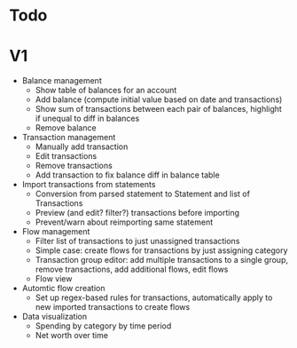 # Todo

# V1
- Balance management
  - Show table of balances for an account
  - Add balance (compute initial value based on date and transactions)
  - Show sum of transactions between each pair of balances, highlight if unequal to diff in balances
  - Remove balance
- Transaction management
  - Manually add transaction
  - Edit transactions
  - Remove transactions
  - Add transaction to fix balance diff in balance table
- Import transactions from statements
  - Conversion from parsed statement to Statement and list of Transactions
  - Preview (and edit? filter?) transactions before importing
  - Prevent/warn about reimporting same statement
- Flow management
  - Filter list of transactions to just unassigned transactions
  - Simple case: create flows for transactions by just assigning category
  - Transaction group editor: add multiple transactions to a single group, remove transactions, add additional flows, edit flows
  - Flow view
- Automtic flow creation
  - Set up regex-based rules for transactions, automatically apply to new imported transactions to create flows
- Data visualization
  - Spending by category by time period
  - Net worth over time
